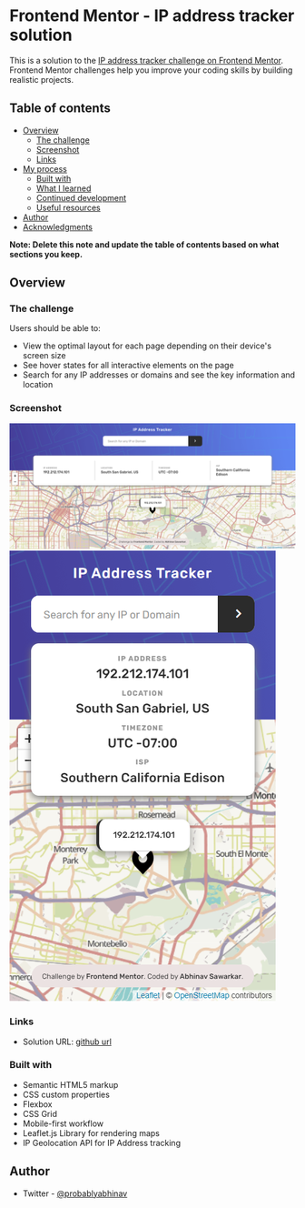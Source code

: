 # Frontend Mentor - IP address tracker solution

This is a solution to the [IP address tracker challenge on Frontend Mentor](https://www.frontendmentor.io/challenges/ip-address-tracker-I8-0yYAH0). Frontend Mentor challenges help you improve your coding skills by building realistic projects.

## Table of contents

- [Overview](#overview)
  - [The challenge](#the-challenge)
  - [Screenshot](#screenshot)
  - [Links](#links)
- [My process](#my-process)
  - [Built with](#built-with)
  - [What I learned](#what-i-learned)
  - [Continued development](#continued-development)
  - [Useful resources](#useful-resources)
- [Author](#author)
- [Acknowledgments](#acknowledgments)

**Note: Delete this note and update the table of contents based on what sections you keep.**

## Overview

### The challenge

Users should be able to:

- View the optimal layout for each page depending on their device's screen size
- See hover states for all interactive elements on the page
- Search for any IP addresses or domains and see the key information and location

### Screenshot

![Screenshot Desktop](./images/screenshot__desktop.png)
![Screenshot Mobile](./images/screenshot__mobile.png)

### Links

- Solution URL: [github url](https://github.com/abhinavishere/ip-address-tracker)

### Built with

- Semantic HTML5 markup
- CSS custom properties
- Flexbox
- CSS Grid
- Mobile-first workflow
- Leaflet.js Library for rendering maps
- IP Geolocation API for IP Address tracking

## Author

- Twitter - [@probablyabhinav](https://www.twitter.com/probablyabhinav)

